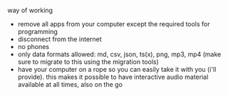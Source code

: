 way of working

- remove all apps from your computer except the required tools for programming
- disconnect from the internet
- no phones
- only data formats allowed: md, csv, json, ts(x), png, mp3, mp4 (make sure to migrate to this using the migration tools)
- have your computer on a rope so you can easily take it with you (i'll provide). this makes it possible to have interactive audio material available at all times, also on the go
